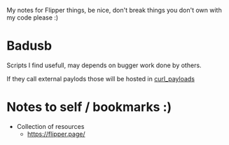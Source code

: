 My notes for Flipper things, be nice, don't break things you don't own with my code please :)

# Badusb
Scripts I find usefull, may depends on bugger work done by others.

If they call external paylods those will be hosted in [curl_payloads](https://github.com/Landsil/flipper_things/tree/main/badusb/curl_payloads)



# Notes to self / bookmarks :)

* Collection of resources
  * https://flipper.page/
